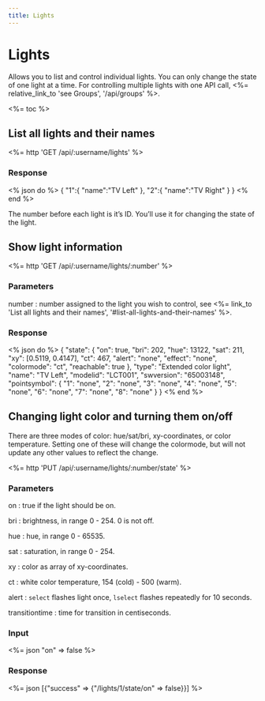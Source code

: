 ```yaml
---
title: Lights
---
```


# Lights

Allows you to list and control individual lights. You can only
change the state of one light at a time. For controlling multiple
lights with one API call, <%= relative_link_to 'see Groups', '/api/groups' %>.

<%= toc %>

## List all lights and their names

<%= http 'GET /api/:username/lights' %>

### Response

<% json do %>
{
  "1":{
    "name":"TV Left"
  },
  "2":{
    "name":"TV Right"
  }
}
<% end %>

The number before each light is it’s ID. You’ll use it for changing
the state of the light.

## Show light information

<%= http 'GET /api/:username/lights/:number' %>

### Parameters

number
: number assigned to the light you wish to control, see <%= link_to 'List all lights and their names', '#list-all-lights-and-their-names' %>.

### Response

<% json do %>
{
  "state": {
    "on": true,
    "bri": 202,
    "hue": 13122,
    "sat": 211,
    "xy": [0.5119, 0.4147],
    "ct": 467,
    "alert": "none",
    "effect": "none",
    "colormode": "ct",
    "reachable": true
  },
  "type": "Extended color light",
  "name": "TV Left",
  "modelid": "LCT001",
  "swversion": "65003148",
  "pointsymbol": {
    "1": "none",
    "2": "none",
    "3": "none",
    "4": "none",
    "5": "none",
    "6": "none",
    "7": "none",
    "8": "none"
  }
}
<% end %>

## Changing light color and turning them on/off

There are three modes of color: hue/sat/bri, xy-coordinates, or color temperature. Setting one
of these will change the colormode, but will not update any other values to reflect the change.

<%= http 'PUT /api/:username/lights/:number/state' %>

### Parameters

on
: true if the light should be on.

bri
: brightness, in range 0 - 254. 0 is not off.

hue
: hue, in range 0 - 65535.

sat
: saturation, in range 0 - 254.

xy
: color as array of xy-coordinates.

ct
: white color temperature, 154 (cold) - 500 (warm).

alert
: `select` flashes light once, `lselect` flashes repeatedly for 10 seconds.

transitiontime
: time for transition in centiseconds.

### Input

<%= json "on" => false %>

### Response

<%= json [{"success" => {"/lights/1/state/on" => false}}] %>
